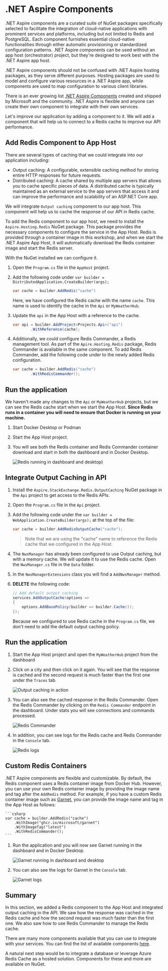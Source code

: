 # .NET Aspire Components

.NET Aspire components are a curated suite of NuGet packages specifically selected to facilitate the integration of cloud-native applications with prominent services and platforms, including but not limited to Redis and PostgreSQL. Each component furnishes essential cloud-native functionalities through either automatic provisioning or standardized configuration patterns. .NET Aspire components can be used without an app host (orchestrator) project, but they're designed to work best with the .NET Aspire app host.

.NET Aspire components should not be confused with .NET Aspire hosting packages, as they serve different purposes. Hosting packages are used to model and configure various resources in a .NET Aspire app, while components are used to map configuration to various client libraries.

There is an ever growing list [.NET Aspire Components](https://learn.microsoft.com/dotnet/aspire/fundamentals/components-overview?tabs=dotnet-cli#available-components) created and shipped by Microsoft and the community. .NET Aspire is flexible and anyone can create their own component to integrate with their own services.


Let's improve our application by adding a component to it. We will add a component that will help us to connect to a Redis cache to improve our API performance.

## Add Redis Component to App Host

There are several types of caching that we could integrate into our application including:

- Output caching: A configurable, extensible caching method for storing entire HTTP responses for future requests.
- Distributed caching: A cache shared by multiple app servers that allows you to cache specific pieces of data. A distributed cache is typically maintained as an external service to the app servers that access it and can improve the performance and scalability of an ASP.NET Core app.

We will integrate `Output caching` component to our app host. This component will help us to cache the response of our API in Redis cache. 

To add the Redis component to our app host, we need to install the `Aspire.Hosting.Redis` NuGet package. This package provides the necessary components to configure the service in the App Host. Redis is provided through a container image in this workshop, and when we start the .NET Aspire App Host, it will automatically download the Redis container image and start the Redis server.

With the NuGet installed we can configure it.

1. Open the `Program.cs` file in the `AppHost` project.
1. Add the following code under `var builder = DistributedApplication.CreateBuilder(args);`

	```csharp
	var cache = builder.AddRedis("cache")
	```
	Here, we have configured the Redis cache with the name `cache`. This name is used to identify the cache in the `Api` or `MyWeatherHub`.
1. Update the `api` in the App Host with a reference to the cache.

	```csharp
	var api = builder.AddProject<Projects.Api>("api")
			.WithReference(cache);
	```

1. Additionally, we could configure Redis Commander, a Redis management tool. As part of the `Apire.Hosting.Redis` package,  Redis Commander is available in the same component. To add Redis Commander, add the following code under to the newly added Redis configuration.

	```csharp
	var cache = builder.AddRedis("cache")
			.WithRedisCommander();
	```

## Run the application

We haven't made any changes to the `Api` or `MyWeatherHub` projects, but we can see the Redis cache start when we start the App Host. **Since Redis runs in a container you will need to ensure that Docker is running on your machine.**

1. Start Docker Desktop or Podman
1. Start the App Host project.
1. You will see both the Redis container and Redis Commander container download and start in both the dashboard and in Docker Desktop.

	![Redis running in dashboard and desktop](./media/redis-started.png))

## Integrate Output Caching in API

1. Install the `Aspire.StackExchange.Redis.OutputCaching` NuGet package in the `Api` project to get access to the Redis APIs.
1. Open the `Program.cs` file in the `Api` project.
1. Add the following code under the `var builder = WebApplication.CreateBuilder(args);` at the top of the file:

	```csharp
	var cache = builder.AddRedisOutputCache("cache");
	```

	> Note that we are using the "cache" name to reference the Redis cache that we configured in the App Host.
1. The `NwsManager` has already been configured to use Output caching, but with a memory cache. We will update it to use the Redis cache. Open the `NwsManager.cs` file in the `Data` folder.
1. In the `NwsManagerExtensions` class you will find a `AddNwsManager` method.
1. **DELETE** the following code:

	```csharp
	// Add default output caching
	services.AddOutputCache(options =>
	{
		options.AddBasePolicy(builder => builder.Cache());
	});
	```
	Because we configured to use Redis cache in the `Program.cs` file, we don't need to add the default output caching policy.


## Run the application
1. Start the App Host project and open the `MyWeatherHub` project from the dashboard
1. Click on a city and then click on it again. You will see that the response is cached and the second request is much faster than the first one under the `Traces` tab.

	![Output caching in action](./media/output-caching.png)


1. You can also see the cached response in the Redis Commander. Open the Redis Commander by clicking on the `Redis Commander` endpoint in the dashboard. Under stats you will see connections and commands processed.

	![Redis Commander](./media/redis-commander.png)
1. In addition, you can see logs for the Redis cache and Redis Commander in the `Console` tab.

	![Redis logs](./media/redis-logs.png)


## Custom Redis Containers

.NET Aspire components are flexible and customizable. By default, the Redis component uses a Redis container image from Docker Hub. However, you can use your own Redis container image by providing the image name and tag after the `AddRedis` method. For example, if you have a custom Redis container image such as [Garnet](https://github.com/microsoft/garnet), you can provide the image name and tag in the App Host as follows:

	```csharp
	var cache = builder.AddRedis("cache")
		.WithImage("ghcr.io/microsoft/garnet")
		.WithImageTag("latest")
		.WithRedisCommander();
	```

1. Run the application and you will now see Garnet running in the dashboard and in Docker Desktop.

	![Garnet running in dashboard and desktop](./media/garnet-started.png)
1. You can also see the logs for Garnet in the `Console` tab.

	![Garnet logs](./media/garnet-logs.png)


## Summary
In this section, we added a Redis component to the App Host and integrated output caching in the API. We saw how the response was cached in the Redis cache and how the second request was much faster than the first one. We also saw how to use Redis Commander to manage the Redis cache.

There are many more components available that you can use to integrate with your services. You can find the list of available components [here](https://learn.microsoft.com/dotnet/aspire/fundamentals/components-overview?tabs=dotnet-cli#available-components).

A natural next step would be to integrate a database or leverage Azure Redis Cache as a hosted solution. Components for these and more are available on NuGet.